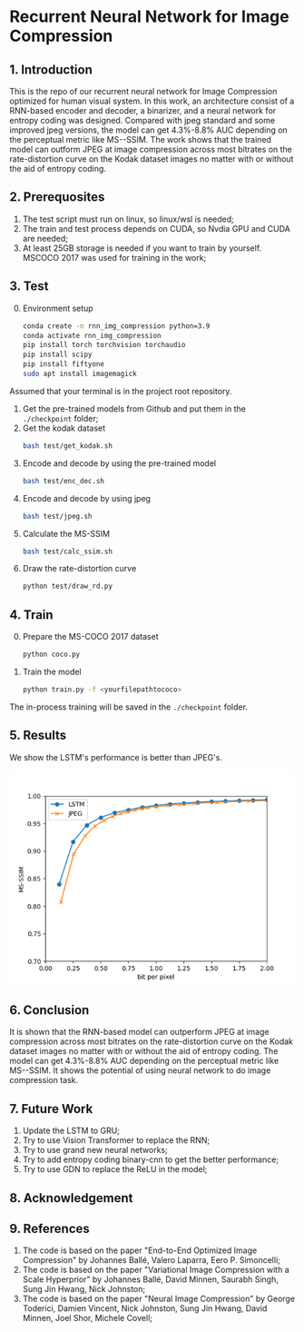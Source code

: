 # Recurrent Neural Network for Image Compression

## 1. Introduction

This is the repo of our recurrent neural network for Image Compression optimized for human visual system. In this work, an architecture consist of a RNN-based encoder and decoder, a binarizer, and a neural network for entropy coding was designed. Compared with jpeg standard and some improved jpeg versions, the model can get 4.3%-8.8% AUC depending on the perceptual metric like MS--SSIM. The work shows that the trained model can outform JPEG at image compression across most bitrates on the rate-distortion curve on the Kodak dataset images no matter with or without the aid of entropy coding.

## 2. Prerequosites

1. The test script must run on linux, so linux/wsl is needed;
2. The train and test process depends on CUDA, so Nvdia GPU and CUDA are needed;
3. At least 25GB storage is needed if you want to train by yourself. MSCOCO 2017 was used for training in the work;

## 3. Test

0. Environment setup
    ```bash
    conda create -n rnn_img_compression python=3.9
    conda activate rnn_img_compression
    pip install torch torchvision torchaudio
    pip install scipy
    pip install fiftyone
    sudo apt install imagemagick
    ```

Assumed that your terminal is in the project root repository.
1. Get the pre-trained models from Github and put them in the `./checkpoint` folder;
2. Get the kodak dataset
    ```bash
    bash test/get_kodak.sh
    ```
3. Encode and decode by using the pre-trained model
    ```bash
    bash test/enc_dec.sh
    ```
4. Encode and decode by using jpeg
    ```bash
    bash test/jpeg.sh
    ```
5. Calculate the MS-SSIM
    ```bash
    bash test/calc_ssim.sh
    ```
6. Draw the rate-distortion curve
    ```bash
    python test/draw_rd.py
    ```
## 4. Train

0. Prepare the MS-COCO 2017 dataset
    ```bash
    python coco.py
    ```
1. Train the model
    ```bash
    python train.py -f <yourfilepathtococo>
    ```
The in-process training will be saved in the `./checkpoint` folder.

## 5. Results

We show the LSTM's performance is better than JPEG's.

![](./assets/Figure_1.png)

## 6. Conclusion

It is shown that the RNN-based model can outperform JPEG at image compression across most bitrates on the rate-distortion curve on the Kodak dataset images no matter with or without the aid of entropy coding. The model can get 4.3%-8.8% AUC depending on the perceptual metric like MS--SSIM. It shows the potential of using neural network to do image compression task.

## 7. Future Work

1. Update the LSTM to GRU;
2. Try to use Vision Transformer to replace the RNN;
3. Try to use grand new neural networks;
4. Try to add entropy coding binary-cnn to get the better performance;
5. Try to use GDN to replace the ReLU in the model;

## 8. Acknowledgement



## 9. References

1. The code is based on the paper "End-to-End Optimized Image Compression" by Johannes Ballé, Valero Laparra, Eero P. Simoncelli;
2. The code is based on the paper "Variational Image Compression with a Scale Hyperprior" by Johannes Ballé, David Minnen, Saurabh Singh, Sung Jin Hwang, Nick Johnston;
3. The code is based on the paper "Neural Image Compression" by George Toderici, Damien Vincent, Nick Johnston, Sung Jin Hwang, David Minnen, Joel Shor, Michele Covell;
